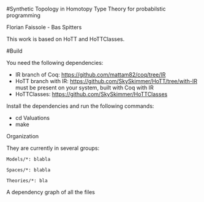 #Synthetic Topology in Homotopy Type Theory for probabilstic programming

Florian Faissole - Bas Spitters 

This work is based on HoTT and HoTTClasses. 

#Build 

You need the following dependencies: 
- IR branch of Coq: https://github.com/mattam82/coq/tree/IR
- HoTT branch with IR: https://github.com/SkySkimmer/HoTT/tree/with-IR must be present on your system, built with Coq with IR
- HoTTClasses: https://github.com/SkySkimmer/HoTTClasses

Install the dependencies and run the following commands:

- cd Valuations
- make

Organization

They are currently in several groups:

    Models/*: blabla

    Spaces/*: blabla

    Theories/*: bla

A dependency graph of all the files
 
 






